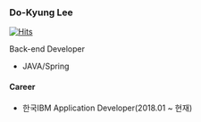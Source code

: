 ### Do-Kyung Lee

[![Hits](https://hits.seeyoufarm.com/api/count/incr/badge.svg?url=https%3A%2F%2Fgithub.com%2Fdokyky%2Fhit-counter&count_bg=%232BA1EF&title_bg=%23555555&icon=&icon_color=%23E7E7E7&title=hits&edge_flat=false)](https://hits.seeyoufarm.com)

Back-end Developer
- JAVA/Spring

#### Career
- 한국IBM Application Developer(2018.01 ~ 현재)
